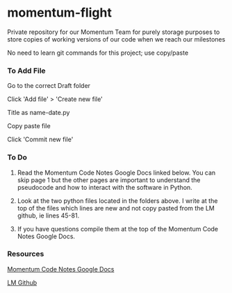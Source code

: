 # momentum-flight

Private repository for our Momentum Team for purely storage purposes to store copies of working versions of our code when we reach our milestones

No need to learn git commands for this project; use copy/paste

### To Add File ###
Go to the correct Draft folder

Click 'Add file' > 'Create new file'

Title as name-date.py

Copy paste file

Click 'Commit new file'

### To Do ###
1. Read the Momentum Code Notes Google Docs linked below. You can skip page 1 but the other pages are important to understand the pseudocode and how to interact with the software in Python.

2. Look at the two python files located in the folders above. I write at the top of the files which lines are new and not copy pasted from the LM github, ie lines 45-81.

3. If you have questions compile them at the top of the Momentum Code Notes Google Docs.

### Resources ###
[Momentum Code Notes Google Docs](https://docs.google.com/document/d/190yfrauW1Njj7F8keZMDoK98A8mNPiVudUl6i1_pmwU/edit?usp=sharing)

[LM Github](https://github.com/katabeta/lm-mit-momentum)
